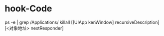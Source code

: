 # hook-Code
ps -e | grep /Applications/
killall <APPNAME>
[[UIApp kenWindow] recursiveDescription]
[<对象地址> nextResponder]
